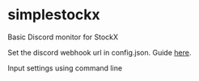 # simplestockx
Basic Discord monitor for StockX

Set the discord webhook url in config.json. Guide [here](https://support.discordapp.com/hc/en-us/articles/228383668-Intro-to-Webhooks).

Input settings using command line
